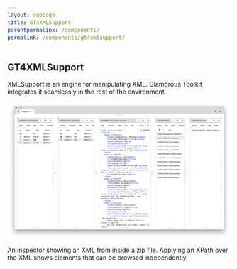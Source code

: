 ```yaml
---
layout: subpage
title: GT4XMLSupport
parentpermalink: /components/
permalink: /components/gt4xmlsupport/
---
```


<section id="exemplifier">
	<div class="container min-height pt-5 pb-5 jumbotron-small">
    <div class="row">
      <div class="col-md-12">
        <h1>GT4XMLSupport</h1>
        <p class="lead">XMLSupport is an engine for manipulating XML. Glamorous Toolkit integrates it seamlessly in the rest of the environment.</p>
        <div class="sample">
          <img src="/assets/pictures/gtr-zip-xml-xpath.png">
          <div class="picture-caption">
            <p>An inspector showing an XML from inside a zip file. Applying an XPath over the XML shows elements that can be browsed independently.</p>
          </div>
        </div>
		  </div>			
    </div>
	</div>
</section>
